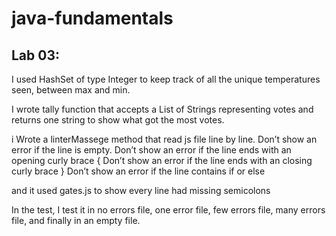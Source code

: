 # java-fundamentals

## Lab 03:
I used HashSet of type Integer to keep track of all the unique temperatures seen, between max and min.

I wrote  tally function that accepts a List of Strings representing votes and returns one string to show what got the most votes.

i Wrote a linterMassege method that read js file line by line.
Don’t show an error if the line is empty.
Don’t show an error if the line ends with an opening curly brace {
Don’t show an error if the line ends with an closing curly brace }
Don’t show an error if the line contains if or else

and it used  gates.js  to show every line had missing semicolons 

In the test, I test it in no errors file, one error file, few errors file, many errors file, and finally in an empty file.

